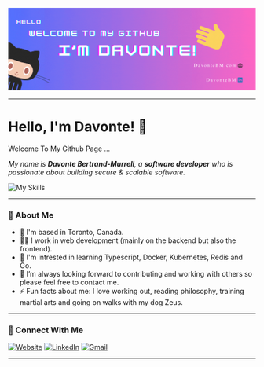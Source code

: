 [![Header](./assets/photos/header.gif)](DavonteBM.com)
***
# Hello, I'm Davonte! 👋

Welcome To My Github Page ...

_My name is **Davonte Bertrand-Murrell**, a **software developer** who is passionate about building secure & scalable software._

![My Skills](https://skillicons.dev/icons?i=python,cs,js,django,dotnet,nodejs,express,postgres,mongodb,bootstrap,html,css,react,)

***

### 🚀 About Me
- 📍 I'm based in Toronto, Canada.
- 👩‍💻 I work in web development (mainly on the backend but also the frontend).
- 🧠 I'm intrested in learning Typescript, Docker, Kubernetes, Redis and Go. 
- 🤝 I’m always looking forward to contributing and working with others so please feel free to contact me.
- ⚡ Fun facts about me: I love working out, reading philosophy, training martial arts and going on walks with my dog Zeus.

***

### 🔗 Connect With Me
[![Website](https://img.shields.io/badge/website-000000?style=for-the-badge&logo=About.me&logoColor=white)](DavonteBM.com)
[![LinkedIn](https://img.shields.io/badge/linkedin-%230077B5.svg?style=for-the-badge&logo=linkedin&logoColor=white)](linkedin.com/in/DavonteBM)
[![Gmail](https://img.shields.io/badge/Gmail-D14836?style=for-the-badge&logo=gmail&logoColor=white)](DavonteBM@gmail.com)

***


